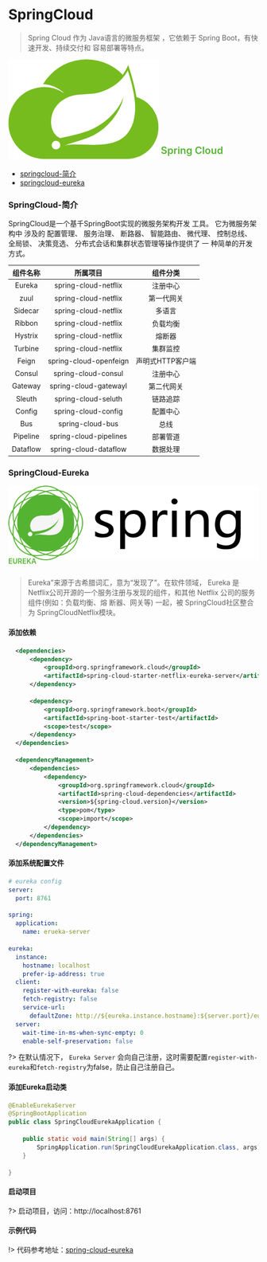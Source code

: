 # SpringCloud
> Spring Cloud 作为 Java语言的微服务框架 ，它依赖于 Spring Boot，有快速开发、持续交付和 容易部署等特点。

![](./images/SPRINGCLOUD.png ':size=170px') <span style="position: relative; top: -10px; font-size:20px; font-weight: 600; color: #55b432;">Spring Cloud</span>

- [springcloud-简介](/framework/springcloud/springcloud?id=springcloud-简介)
- [springcloud-eureka](/framework/springcloud/springcloud?id=springcloud-eureka)

### SpringCloud-简介

SpringCloud是一个基千SpringBoot实现的微服务架构开发 工具。 它为微服务架构中 涉及的 配置管理、 服务治理、 断路器、 智能路由、 微代理、 控制总线、 全局锁、 决策竞选、 分布式会话和集群状态管理等操作提供了 一 种简单的开发方式。

|  组件名称   | 所属项目  | 组件分类  |
|  :----:  | :----:  | :----:  |
|  Eureka  | spring-cloud-netflix  | 注册中心  |
|  zuul  | spring-cloud-netflix  | 第一代网关  |
|  Sidecar  | spring-cloud-netflix  | 多语言  |
|  Ribbon  | spring-cloud-netflix  | 负载均衡  |
|  Hystrix  | spring-cloud-netflix  | 熔断器  |
|  Turbine  | spring-cloud-netflix  | 集群监控  |
|  Feign  | spring-cloud-openfeign  | 声明式HTTP客户端  |
|  Consul  | spring-cloud-consul  | 注册中心  |
|  Gateway  | spring-cloud-gatewayl  | 第二代网关  |
|  Sleuth  | spring-cloud-seluth  | 链路追踪  |
|  Config  | spring-cloud-config  | 配置中心  |
|  Bus  | spring-cloud-bus | 总线  |
|  Pipeline  | spring-cloud-pipelines | 部署管道  |
|  Dataflow  | spring-cloud-dataflow | 数据处理  |


### SpringCloud-Eureka

![](./images/spring.png ':size=100') <span style="position: relative; top: -10px; font-weight: 600; color: #55b432;">EUREKA</span>

>Eureka”来源于古希腊词汇，意为“发现了”。在软件领域， Eureka 是 Netflix公司开源的一个服务注册与发现的组件，和其他 Netflix 公司的服务组件(例如：负载均衡、熔 断器、网关等) 一起，被 SpringCloud社区整合为 SpringCloudNetflix模块。


#### 添加依赖

``` xml
  <dependencies>
      <dependency>
          <groupId>org.springframework.cloud</groupId>
          <artifactId>spring-cloud-starter-netflix-eureka-server</artifactId>
      </dependency>

      <dependency>
          <groupId>org.springframework.boot</groupId>
          <artifactId>spring-boot-starter-test</artifactId>
          <scope>test</scope>
      </dependency>
  </dependencies>

  <dependencyManagement>
      <dependencies>
          <dependency>
              <groupId>org.springframework.cloud</groupId>
              <artifactId>spring-cloud-dependencies</artifactId>
              <version>${spring-cloud.version}</version>
              <type>pom</type>
              <scope>import</scope>
          </dependency>
      </dependencies>
  </dependencyManagement>
```

#### 添加系统配置文件

``` yaml
# eureka config
server:
  port: 8761

spring:
  application:
    name: erueka-server

eureka:
  instance:
    hostname: localhost
    prefer-ip-address: true
  client:
    register-with-eureka: false
    fetch-registry: false
    service-url:
      defaultZone: http://${eureka.instance.hostname}:${server.port}/eureka/
  server:
    wait-time-in-ms-when-sync-empty: 0
    enable-self-preservation: false
```

?> 在默认情况下， `Eureka Server` 会向自己注册，这时需要配置`register-with-eureka`和`fetch-registry`为false，防止自己注册自己。


#### 添加Eureka启动类

```java
@EnableEurekaServer
@SpringBootApplication
public class SpringCloudEurekaApplication {

    public static void main(String[] args) {
        SpringApplication.run(SpringCloudEurekaApplication.class, args);
    }

}
```

#### 启动项目

?> 启动项目，访问：http://localhost:8761

#### 示例代码

!> 代码参考地址：[spring-cloud-eureka](https://github.com/zhangbiy/basics_projects/tree/master/projects/springcloud/spring-cloud-eureka)
